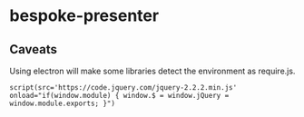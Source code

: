 # bespoke-presenter

## Caveats

Using electron will make some libraries detect the environment as require.js.

```jade
script(src='https://code.jquery.com/jquery-2.2.2.min.js' onload="if(window.module) { window.$ = window.jQuery = window.module.exports; }")
```
